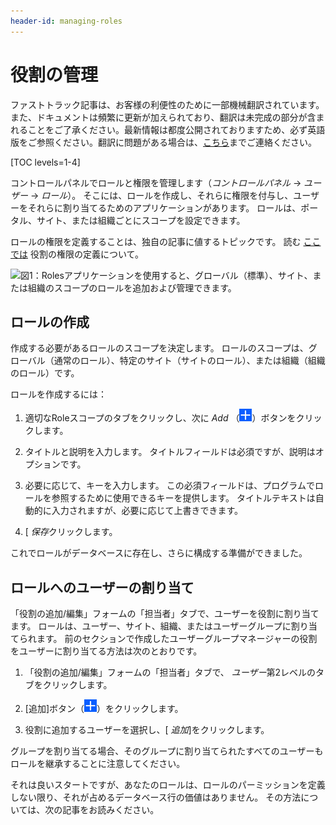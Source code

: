 ```yaml
---
header-id: managing-roles
---
```


# 役割の管理

<p class="alert alert-info"><span class="wysiwyg-color-blue120">ファストトラック記事は、お客様の利便性のために一部機械翻訳されています。また、ドキュメントは頻繁に更新が加えられており、翻訳は未完成の部分が含まれることをご了承ください。最新情報は都度公開されておりますため、必ず英語版をご参照ください。翻訳に問題がある場合は、<a href="mailto:support-content-jp@liferay.com">こちら</a>までご連絡ください。</span></p>

[TOC levels=1-4]

コントロールパネルでロールと権限を管理します（*コントロールパネル* → *ユーザー* → *ロール*）。 そこには、ロールを作成し、それらに権限を付与し、ユーザーをそれらに割り当てるためのアプリケーションがあります。 ロールは、ポータル、サイト、または組織ごとにスコープを設定できます。

ロールの権限を定義することは、独自の記事に値するトピックです。 読む [ここでは](/docs/7-1/user/-/knowledge_base/u/defining-role-permissions) 役割の権限の定義について。

![図1：Rolesアプリケーションを使用すると、グローバル（標準）、サイト、または組織のスコープのロールを追加および管理できます。](../../../images/roles-app.png)

## ロールの作成

作成する必要があるロールのスコープを決定します。 ロールのスコープは、グローバル（通常のロール）、特定のサイト（サイトのロール）、または組織（組織のロール）です。

ロールを作成するには：

1.  適切なRoleスコープのタブをクリックし、次に *Add* （![Add](../../../images/icon-add.png)）ボタンをクリックします。

2.  タイトルと説明を入力します。 タイトルフィールドは必須ですが、説明はオプションです。

3.  必要に応じて、キーを入力します。 この必須フィールドは、プログラムでロールを参照するために使用できるキーを提供します。 タイトルテキストは自動的に入力されますが、必要に応じて上書きできます。

4.  [ *保存*クリックします。

これでロールがデータベースに存在し、さらに構成する準備ができました。

## ロールへのユーザーの割り当て

「役割の追加/編集」フォームの「担当者」タブで、ユーザーを役割に割り当てます。 ロールは、ユーザー、サイト、組織、またはユーザーグループに割り当てられます。 前のセクションで作成したユーザーグループマネージャーの役割をユーザーに割り当てる方法は次のとおりです。

1.  「役割の追加/編集」フォームの「担当者」タブで、 *ユーザー*第2レベルのタブをクリックします。

2.  [追加]ボタン（![Add](../../../images/icon-add.png)）をクリックします。

3.  役割に追加するユーザーを選択し、[ *追加*]をクリックします。

グループを割り当てる場合、そのグループに割り当てられたすべてのユーザーもロールを継承することに注意してください。

それは良いスタートですが、あなたのロールは、ロールのパーミッションを定義しない限り、それが占めるデータベース行の価値はありません。 その方法については、次の記事をお読みください。
